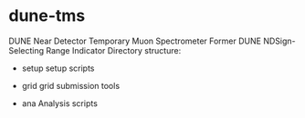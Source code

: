 # dune-tms
DUNE Near Detector Temporary Muon Spectrometer
Former DUNE NDSign-Selecting Range Indicator
Directory structure:
- setup
setup scripts

- grid
grid submission tools

- ana
Analysis scripts
